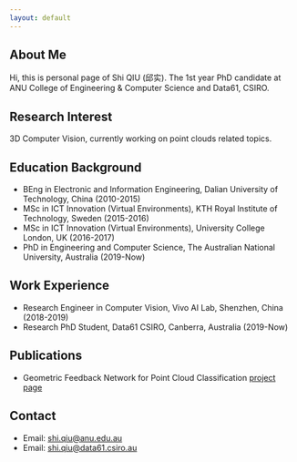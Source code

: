 ```yaml
---
layout: default
---
```


## About Me

Hi, this is personal page of Shi QIU (邱实). The 1st year PhD candidate at ANU College of Engineering & Computer Science and Data61, CSIRO.

## Research Interest

3D Computer Vision, currently working on point clouds related topics.

## Education Background
* BEng in Electronic and Information Engineering, Dalian University of Technology, China (2010-2015)
* MSc in ICT Innovation (Virtual Environments), KTH Royal Institute of Technology, Sweden (2015-2016)
* MSc in ICT Innovation (Virtual Environments), University College London, UK (2016-2017)
* PhD in Engineering and Computer Science, The Australian National University, Australia (2019-Now)

## Work Experience
* Research Engineer in Computer Vision, Vivo AI Lab, Shenzhen, China (2018-2019)
* Research PhD Student, Data61 CSIRO, Canberra, Australia (2019-Now)

## Publications
* Geometric Feedback Network for Point Cloud Classification
[project page](https://github.com/ShiQiu0419/GFNet)

## Contact
* Email: [shi.qiu@anu.edu.au](mailto:shi.qiu@anu.edu.au)
* Email: [shi.qiu@data61.csiro.au](mailto:shi.qiu@data61.csiro.au)
